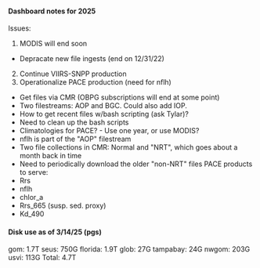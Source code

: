 #### Dashboard notes for 2025

Issues:
1. MODIS will end soon
 - Depracate new file ingests (end on 12/31/22)
2. Continue VIIRS-SNPP production
3. Operationalize PACE production (need for nflh)
 - Get files via CMR (OBPG subscriptions will end at some point)
 - Two filestreams: AOP and BGC. Could also add IOP.
 - How to get recent files w/bash scripting (ask Tylar)?
 - Need to clean up the bash scripts
 - Climatologies for PACE? - Use one year, or use MODIS?
 - nflh is part of the "AOP" filestream
 - Two file collections in CMR: Normal and "NRT", which goes about a month back in time
 - Need to periodically download the older "non-NRT" files 
PACE products to serve:
 - Rrs
 - nflh
 - chlor_a
 - Rrs_665 (susp. sed. proxy)
 - Kd_490

#### Disk use as of 3/14/25 (pgs)
gom: 1.7T
seus: 750G
florida: 1.9T
glob: 27G
tampabay: 24G
nwgom: 203G
usvi: 113G
Total: 4.7T

